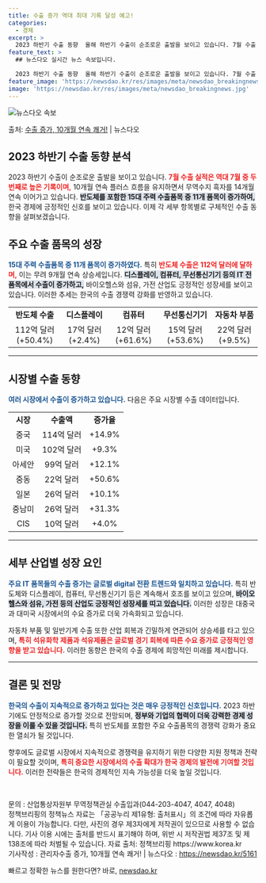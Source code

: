 ```yaml
---
title: 수출 증가 역대 최대 기록 달성 예고!
categories:
  - 경제
excerpt: >
  2023 하반기 수출 동향  올해 하반기 수출이 순조로운 출발을 보이고 있습니다. 7월 수출 실적은 역대 7…
feature_text: >
  ## 뉴스다오 실시간 뉴스 속보입니다.

  2023 하반기 수출 동향  올해 하반기 수출이 순조로운 출발을 보이고 있습니다. 7월 수출 실적은 역대 7…
feature_image: 'https://newsdao.kr/res/images/meta/newsdao_breakingnews.jpg'
image: 'https://newsdao.kr/res/images/meta/newsdao_breakingnews.jpg'
---
```


![뉴스다오 속보](https://newsdao.kr/res/images/meta/newsdao_breakingnews.jpg)

<p>출처: <a href="https://newsdao.kr/5161" rel="dofollow">수출 증가, 10개월 연속 쾌거!</a> | 뉴스다오</p>

<h2 data-ke-size="size26">2023 하반기 수출 동향 분석</h2>

<p data-ke-size="size16">2023 하반기 수출이 순조로운 출발을 보이고 있습니다. <b><span style="color: #ee2323;">7월 수출 실적은 역대 7월 중 두 번째로 높은 기록이며,</span></b> 10개월 연속 플러스 흐름을 유지하면서 무역수지 흑자를 14개월 연속 이어가고 있습니다. <b><span style="background-color: #21538527;">반도체를 포함한 15대 주력 수출품목 중 11개 품목이 증가하여,</span></b> 한국 경제에 긍정적인 신호를 보이고 있습니다. 이제 각 세부 항목별로 구체적인 수출 동향을 살펴보겠습니다.</p>

<h2 data-ke-size="size26">주요 수출 품목의 성장</h2>

<p data-ke-size="size16"><b><span style="color: #1a5490;">15대 주력 수출품목 중 11개 품목이 증가하였다.</span></b> 특히 <b><span style="color: #ee2323;">반도체 수출은 112억 달러에 달하며,</span></b> 이는 무려 9개월 연속 상승세입니다. <b><span style="background-color: #21538527;">디스플레이, 컴퓨터, 무선통신기기 등의 IT 전 품목에서 수출이 증가하고,</span></b> 바이오헬스와 섬유, 가전 산업도 긍정적인 성장세를 보이고 있습니다. 이러한 추세는 한국의 수출 경쟁력 강화를 반영하고 있습니다.</p>

<table>
<tr>
<td style="text-align: center; height: 17px;"><b>반도체 수출</b></td>
<td style="text-align: center; height: 17px;"><b>디스플레이</b></td>
<td style="text-align: center; height: 17px;"><b>컴퓨터</b></td>
<td style="text-align: center; height: 17px;"><b>무선통신기기</b></td>
<td style="text-align: center; height: 17px;"><b>자동차 부품</b></td>
</tr>
<tr>
<td style="text-align: center; height: 17px;">112억 달러(+50.4%)</td>
<td style="text-align: center; height: 17px;">17억 달러(+2.4%)</td>
<td style="text-align: center; height: 17px;">12억 달러(+61.6%)</td>
<td style="text-align: center; height: 17px;">15억 달러(+53.6%)</td>
<td style="text-align: center; height: 17px;">22억 달러(+9.5%)</td>
</tr>
</table>

<hr>

<h2 data-ke-size="size26">시장별 수출 동향</h2>

<p data-ke-size="size16"><b><span style="color: #1a5490;">여러 시장에서 수출이 증가하고 있습니다.</span></b> 다음은 주요 시장별 수출 데이터입니다.</p>

<table>
<tr>
<td style="text-align: center; height: 17px;"><b>시장</b></td>
<td style="text-align: center; height: 17px;"><b>수출액</b></td>
<td style="text-align: center; height: 17px;"><b>증가율</b></td>
</tr>
<tr>
<td style="text-align: center; height: 17px;">중국</td>
<td style="text-align: center; height: 17px;">114억 달러</td>
<td style="text-align: center; height: 17px;">+14.9%</td>
</tr>
<tr>
<td style="text-align: center; height: 17px;">미국</td>
<td style="text-align: center; height: 17px;">102억 달러</td>
<td style="text-align: center; height: 17px;">+9.3%</td>
</tr>
<tr>
<td style="text-align: center; height: 17px;">아세안</td>
<td style="text-align: center; height: 17px;">99억 달러</td>
<td style="text-align: center; height: 17px;">+12.1%</td>
</tr>
<tr>
<td style="text-align: center; height: 17px;">중동</td>
<td style="text-align: center; height: 17px;">22억 달러</td>
<td style="text-align: center; height: 17px;">+50.6%</td>
</tr>
<tr>
<td style="text-align: center; height: 17px;">일본</td>
<td style="text-align: center; height: 17px;">26억 달러</td>
<td style="text-align: center; height: 17px;">+10.1%</td>
</tr>
<tr>
<td style="text-align: center; height: 17px;">중남미</td>
<td style="text-align: center; height: 17px;">26억 달러</td>
<td style="text-align: center; height: 17px;">+31.3%</td>
</tr>
<tr>
<td style="text-align: center; height: 17px;">CIS</td>
<td style="text-align: center; height: 17px;">10억 달러</td>
<td style="text-align: center; height: 17px;">+4.0%</td>
</tr>
</table>

<hr>

<h2 data-ke-size="size26">세부 산업별 성장 요인</h2>

<p data-ke-size="size16"><b><span style="color: #1a5490;">주요 IT 품목들의 수출 증가는 글로벌 digital 전환 트렌드와 일치하고 있습니다.</span></b> 특히 반도체와 디스플레이, 컴퓨터, 무선통신기기 등은 계속해서 호조를 보이고 있으며, <b><span style="background-color: #21538527;">바이오헬스와 섬유, 가전 등의 산업도 긍정적인 성장세를 띠고 있습니다.</span></b> 이러한 성장은 대중국과 대미국 시장에서의 수요 증가로 더욱 가속화되고 있습니다.</p>

<p data-ke-size="size16">자동차 부품 및 일반기계 수출 또한 산업 회복과 긴밀하게 연관되어 상승세를 타고 있으며, <b><span style="color: #ee2323;">특히 석유화학 제품과 석유제품은 글로벌 경기 회복에 따른 수요 증가로 긍정적인 영향을 받고 있습니다.</span></b> 이러한 동향은 한국의 수출 경제에 희망적인 미래를 제시합니다.</p>

<hr>

<h2 data-ke-size="size26">결론 및 전망</h2>

<p data-ke-size="size16"><b><span style="color: #1a5490;">한국의 수출이 지속적으로 증가하고 있다는 것은 매우 긍정적인 신호입니다.</span></b> 2023 하반기에도 안정적으로 증가할 것으로 전망되며, <b><span style="background-color: #21538527;">정부와 기업의 협력이 더욱 강력한 경제 성장을 이룰 수 있을 것입니다.</span></b> 특히 반도체를 포함한 주요 수출품목의 경쟁력 강화가 중요한 열쇠가 될 것입니다.</p>

<p data-ke-size="size16">향후에도 글로벌 시장에서 지속적으로 경쟁력을 유지하기 위한 다양한 지원 정책과 전략이 필요할 것이며, <b><span style="color: #ee2323;">특히 중요한 시장에서의 수출 확대가 한국 경제의 발전에 기여할 것입니다.</span></b> 이러한 전략들은 한국의 경제적인 지속 가능성을 더욱 높일 것입니다.</p>

<p data-ke-size="size16">&nbsp;</p>

<aside>
문의 : 산업통상자원부 무역정책관실 수출입과(044-203-4047, 4047, 4048) <br>
정책브리핑의 정책뉴스 자료는 「공공누리 제1유형: 출처표시」의 조건에 따라 자유롭게 이용이 가능합니다. 다만, 사진의 경우 제3자에게 저작권이 있으므로 사용할 수 없습니다. 기사 이용 시에는 출처를 반드시 표기해야 하며, 위반 시 저작권법 제37조 및 제138조에 따라 처벌될 수 있습니다. 자료 출처: 정책브리핑 https://www.korea.kr <br>
기사작성 : 관리자수출 증가, 10개월 연속 쾌거! | 뉴스다오  : <a href="https://newsdao.kr/5161">https://newsdao.kr/5161</a>
</aside> 

빠르고 정확한 뉴스를 원한다면? 바로, <a href="https://newsdao.kr" rel="dofollow">newsdao.kr</a>


